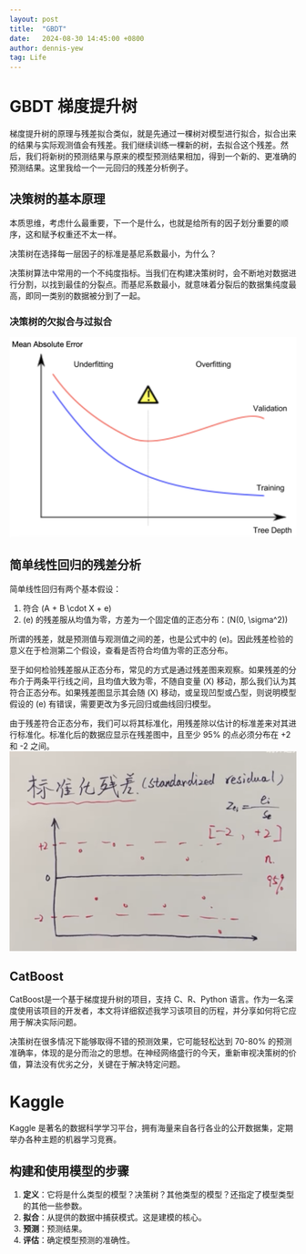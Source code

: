 ```yaml
---
layout: post
title:  "GBDT"
date:   2024-08-30 14:45:00 +0800
author: dennis-yew
tag: Life
---
```

# GBDT 梯度提升树

梯度提升树的原理与残差拟合类似，就是先通过一棵树对模型进行拟合，拟合出来的结果与实际观测值会有残差。我们继续训练一棵新的树，去拟合这个残差。然后，我们将新树的预测结果与原来的模型预测结果相加，得到一个新的、更准确的预测结果。这里我给一个一元回归的残差分析例子。



## 决策树的基本原理

本质思维，考虑什么最重要，下一个是什么，也就是给所有的因子划分重要的顺序，这和赋予权重还不太一样。

决策树在选择每一层因子的标准是基尼系数最小，为什么？

决策树算法中常用的一个不纯度指标。当我们在构建决策树时，会不断地对数据进行分割，以找到最佳的分裂点。而基尼系数最小，就意味着分裂后的数据集纯度最高，即同一类别的数据被分到了一起。

### 决策树的欠拟合与过拟合

![欠拟合与过拟合](/assets/img/2024-08-30-2.png)

## 简单线性回归的残差分析

简单线性回归有两个基本假设：

1. 符合 \(A + B \cdot X + e\)
2. \(e\) 的残差服从均值为零，方差为一个固定值的正态分布：\(N(0, \sigma^2)\)

所谓的残差，就是预测值与观测值之间的差，也是公式中的 \(e\)。因此残差检验的意义在于检测第二个假设，查看是否符合均值为零的正态分布。

至于如何检验残差服从正态分布，常见的方式是通过残差图来观察。如果残差的分布介于两条平行线之间，且均值大致为零，不随自变量 \(X\) 移动，那么我们认为其符合正态分布。如果残差图显示其会随 \(X\) 移动，或呈现凹型或凸型，则说明模型假设的 \(e\) 有错误，需要更改为多元回归或曲线回归模型。

由于残差符合正态分布，我们可以将其标准化，用残差除以估计的标准差来对其进行标准化。标准化后的数据应显示在残差图中，且至少 95% 的点必须分布在 +2 和 -2 之间。
![残差分析例子](/assets/img/2024-08-30-1.png)


## CatBoost

CatBoost是一个基于梯度提升树的项目，支持 C、R、Python 语言。作为一名深度使用该项目的开发者，本文将详细叙述我学习该项目的历程，并分享如何将它应用于解决实际问题。

决策树在很多情况下能够取得不错的预测效果，它可能轻松达到 70-80% 的预测准确率，体现的是分而治之的思想。在神经网络盛行的今天，重新审视决策树的价值，算法没有优劣之分，关键在于解决特定问题。

# Kaggle

Kaggle 是著名的数据科学学习平台，拥有海量来自各行各业的公开数据集，定期举办各种主题的机器学习竞赛。

## 构建和使用模型的步骤

1. **定义**：它将是什么类型的模型？决策树？其他类型的模型？还指定了模型类型的其他一些参数。
2. **拟合**：从提供的数据中捕获模式。这是建模的核心。
3. **预测**：预测结果。
4. **评估**：确定模型预测的准确性。